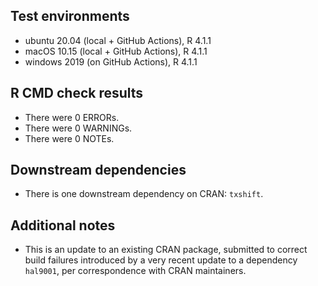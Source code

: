 ## Test environments
* ubuntu 20.04 (local + GitHub Actions), R 4.1.1
* macOS 10.15 (local + GitHub Actions), R 4.1.1
* windows 2019 (on GitHub Actions), R 4.1.1

## R CMD check results
* There were 0 ERRORs.
* There were 0 WARNINGs.
* There were 0 NOTEs.

## Downstream dependencies
* There is one downstream dependency on CRAN: `txshift`.

## Additional notes
* This is an update to an existing CRAN package, submitted to correct build
  failures introduced by a very recent update to a dependency `hal9001`, per
  correspondence with CRAN maintainers.
